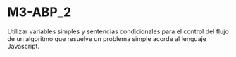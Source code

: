 # M3-ABP_2

Utilizar variables simples y sentencias condicionales para el control del flujo de un
algoritmo que resuelve un problema simple acorde al lenguaje Javascript.

